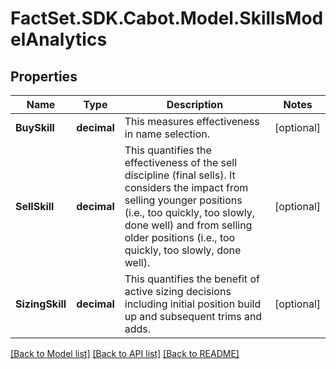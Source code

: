 # FactSet.SDK.Cabot.Model.SkillsModelAnalytics

## Properties

Name | Type | Description | Notes
------------ | ------------- | ------------- | -------------
**BuySkill** | **decimal** | This measures effectiveness in name selection. | [optional] 
**SellSkill** | **decimal** | This quantifies the effectiveness of the sell discipline (final sells). It considers the impact from selling younger positions (i.e., too quickly, too slowly, done well) and from selling older positions (i.e., too quickly, too slowly, done well). | [optional] 
**SizingSkill** | **decimal** | This quantifies the benefit of active sizing decisions including initial position build up and subsequent trims and adds. | [optional] 

[[Back to Model list]](../README.md#documentation-for-models) [[Back to API list]](../README.md#documentation-for-api-endpoints) [[Back to README]](../README.md)

